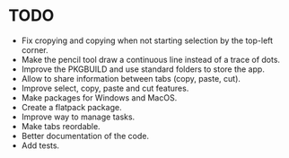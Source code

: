 # TODO
- Fix cropying and copying when not starting selection by the top-left corner.
- Make the pencil tool draw a continuous line instead of a trace of dots.
- Improve the PKGBUILD and use standard folders to store the app.
- Allow to share information between tabs (copy, paste, cut).
- Improve select, copy, paste and cut features.
- Make packages for Windows and MacOS.
- Create a flatpack package.
- Improve way to manage tasks.
- Make tabs reordable.
- Better documentation of the code.
- Add tests.
